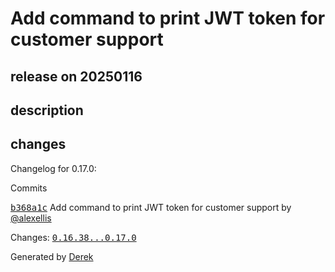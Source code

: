 # Add command to print JWT token for customer support

## release on 20250116

## description

## changes

Changelog for 0.17.0:

Commits

<a class="commit-link" data-hovercard-type="commit" data-hovercard-url="https://github.com/openfaas/faas-cli/commit/b368a1ccedbbdfb89298e0db0222dc5246ae8bbb/hovercard" href="https://github.com/openfaas/faas-cli/commit/b368a1ccedbbdfb89298e0db0222dc5246ae8bbb"><tt>b368a1c</tt></a> Add command to print JWT token for customer support by <a class="user-mention notranslate" data-hovercard-type="user" data-hovercard-url="/users/alexellis/hovercard" data-octo-click="hovercard-link-click" data-octo-dimensions="link_type:self" href="https://github.com/alexellis">@alexellis</a>

Changes: <a class="commit-link" href="https://github.com/openfaas/faas-cli/compare/0.16.38...0.17.0"><tt>0.16.38...0.17.0</tt></a>

Generated by <a href="https://github.com/alexellis/derek/">Derek</a>

